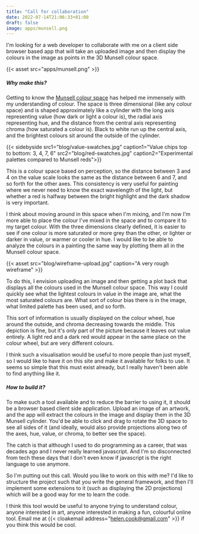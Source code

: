 ```yaml
---
title: "Call for collaboration"
date: 2022-07-14T21:06:33+01:00
draft: false
image: apps/munsell.png
---
```


I'm looking for a web developer to collaborate with me on a client side browser based app that will take an uploaded image and then display the colours in the image as points in the 3D Munsell colour space.  

{{< asset src="apps/munsell.png" >}}

##### Why make this?

Getting to know the [Munsell colour space](https://en.wikipedia.org/wiki/Munsell_color_system) has helped me immensely with my understanding of colour.  The space is three dimensional (like any colour space) and is shaped approximately like a cylinder with the long axis representing value (how dark or light a colour is), the radial axis representing hue, and the distance from the central axis representing chroma (how saturated a colour is).  Black to white run up the central axis, and the brightest colours sit around the outside of the cylinder.  

{{< sidebyside src1="blog/value-swatches.jpg" 
caption1="Value chips top to bottom: 3, 4, 7, 6" 
src2="blog/red-swatches.jpg"
caption2="Experimental palettes compared to Munsell reds">}}

This is a colour space based on perception, so the distance between 3 and 4 on the value scale looks the same as the distance between 6 and 7, and so forth for the other axes.  This consistency is very useful for painting where we never need to know the exact wavelength of the light, but whether a red is halfway between the bright highlight and the dark shadow is very important.

I think about moving around in this space when I'm mixing, and I'm now I'm more able to place the colour I've mixed in the space and to compare it to my target colour.  With the three dimensions clearly defined, it is easier to see if one colour is more saturated or more grey than the other, or lighter or darker in value, or warmer or cooler in hue.  I would like to be able to analyze the colours in a painting the same way by plotting them all in the Munsell colour space. 

{{< asset src="blog/wireframe-upload.jpg" caption="A very rough wireframe" >}}

To do this, I envision uploading an image and then getting a plot back that displays all the colours used in the Munsell colour space.  This way I could quickly see what the lightest colours in value in the image are, what the most saturated colours are.  What sort of colour bias there is in the image, what limited palette has been used, and so forth.  

This sort of information is usually displayed on the colour wheel, hue around the outside, and chroma decreasing towards the middle.  This depiction is fine, but it's only part of the picture because it leaves out value entirely.  A light red and a dark red would appear in the same place on the colour wheel, but are very different colours.  

I think such a visualisation would be useful to more people than just myself, so I would like to have it on this site and make it available for folks to use.  It seems so simple that this must exist already, but I really haven't been able to find anything like it.  

##### How to build it?

To make such a tool available and to reduce the barrier to using it, it should be a browser based client side application.  Upload an image of an artwork, and the app will extract the colours in the image and display them in the 3D Munsell cylinder.  You'd be able to click and drag to rotate the 3D space to see all sides of it (and ideally, would also provide projections along two of the axes, hue, value, or chroma, to better see the space).

The catch is that although I used to do programming as a career, that was decades ago and I never really learned javascript.  And I'm so disconnected from tech these days that I don't even know if javascript is the right language to use anymore.  

So I'm putting out this call.  Would you like to work on this with me?  I'd like to structure the project such that you write the general framework, and then I'll implement some extensions to it (such as displaying the 2D projections) which will be a good way for me to learn the code.  

I think this tool would be useful to anyone trying to understand colour, anyone interested in art, anyone interested in making a fun, colourful online tool.  Email me at {{< cloakemail address="helen.cook@gmail.com" >}} if you think this would be cool.  

